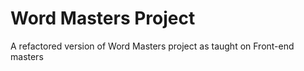 # Word Masters Project

A refactored version of Word Masters project as taught on Front-end masters

